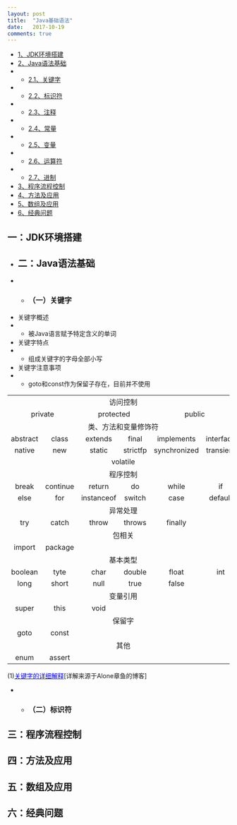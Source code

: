 ```yaml
---
layout: post
title:  "Java基础语法"
date:   2017-10-19
comments: true
---
```


* [1、JDK环境搭建](#buildJDK)
* [2、Java语法基础](#basicGrammer)
* * [2.1、关键字](#keyWords)
* * [2.2、标识符](#symbol)
* * [2.3、注释](#annotation)
* * [2.4、常量](#constant)
* * [2.5、变量](#variable)
* * [2.6、运算符](#operator)
* * [2.7、进制](#scale)
* [3、程序流程控制](#flowControl)
* [4、方法及应用](#methodApplication)
* [5、数组及应用](#arrayApplication)
* [6、经典问题](#problems)

<h2 id="buildJDK">一：JDK环境搭建</h2>

- <h2 id="basicGrammer">二：Java语法基础</h2>
- - <h3 id="keyWords">（一）关键字</h3>
* 关键字概述
* * 被Java语言赋予特定含义的单词
* 关键字特点
* * 组成关键字的字母全部小写
* 关键字注意事项
* * goto和const作为保留子存在，目前并不使用

<table>
  <tr>
  <td colspan="6" align="center">访问控制</td>
  </tr>
  <tr>
    <td colspan="2"  align="center">private</td>
    <td colspan="2"  align="center">protected</td>
    <td colspan="2"  align="center">public</td>
  </tr>
  <tr >
  <td colspan="6" align="center">类、方法和变量修饰符</td>
  </tr>
  <tr>
    <td  align="center">abstract</td>
    <td  align="center">class</td>
    <td  align="center">extends</td>
    <td  align="center">final</td>
    <td  align="center">implements</td>
    <td  align="center">interface</td>
  </tr>
  <tr>
    <td  align="center">native</td>
    <td  align="center">new</td>
    <td  align="center">static</td>
    <td  align="center">strictfp</td>
    <td  align="center">synchronized</td>
    <td  align="center">transient</td>
  </tr>
  <tr align="center">
    <td colspan="6">volatile</td>
  </tr>
  <tr>
    <td  align="center" colspan="6">程序控制</td>
  </tr>
  <tr>
    <td align="center">break</td>
    <td align="center">continue</td>
    <td align="center">return</td>
    <td align="center">do</td>
    <td align="center">while</td>
    <td align="center">if</td>
  </tr>
  <tr>
    <td align="center">else</td>
    <td align="center">for</td>
    <td align="center">instanceof</td>
    <td align="center">switch</td>
    <td align="center">case</td>
    <td align="center">default</td>
  </tr>
  <tr>
    <td  align="center" colspan="6">异常处理</td>
  </tr>
  <tr>
    <td align="center">try</td>
    <td align="center">catch</td>
    <td align="center">throw</td>
    <td align="center">throws</td>
    <td align="center">finally</td>
    <td align="center"></td>
  </tr>
  <tr>
    <td  align="center" colspan="6">包相关</td>
  </tr>
  <tr>
    <td align="center">import</td>
    <td align="center">package</td>
    <td align="center"></td>
    <td align="center"></td>
    <td align="center"></td>
    <td align="center"></td>
  </tr>
  <tr>
    <td  align="center" colspan="6">基本类型</td>
  </tr>
  <tr>
    <td align="center">boolean</td>
    <td align="center">tyte</td>
    <td align="center">char</td>
    <td align="center">double</td>
    <td align="center">float</td>
    <td align="center">int</td>
  </tr>
  <tr>
    <td align="center">long</td>
    <td align="center">short</td>
    <td align="center">null</td>
    <td align="center">true</td>
    <td align="center">false</td>
    <td align="center"></td>
  </tr>
  <tr>
    <td  align="center" colspan="6">变量引用</td>
  </tr>
  <tr>
    <td align="center">super</td>
    <td align="center">this</td>
    <td align="center">void</td>
    <td align="center"></td>
    <td align="center"></td>
    <td align="center"></td>
  </tr>
  <tr>
    <td  align="center" colspan="6">保留字</td>
  </tr>
  <tr>
    <td align="center">goto</td>
    <td align="center">const</td>
    <td align="center"></td>
    <td align="center"></td>
    <td align="center"></td>
    <td align="center"></td>
  </tr>
  <tr>
    <td  align="center" colspan="6">其他</td>
  </tr>
  <tr>
    <td align="center">enum</td>
    <td align="center">assert</td>
    <td align="center"></td>
    <td align="center"></td>
    <td align="center"></td>
    <td align="center"></td>
  </tr>
</table>

(1)[<font color="blue">关键字的详细解释</font>](http://www.cnblogs.com/AloneZ/p/java1.html)[详解来源于Alone章鱼的博客]

- - <h3 id="symbol">（二）标识符</h3>
<h2 id="flowControl">三：程序流程控制</h2>
<h2 id="methodApplication">四：方法及应用</h2>
<h2 id="arrayApplication">五：数组及应用</h2>
<h2 id="problems">六：经典问题</h2>
